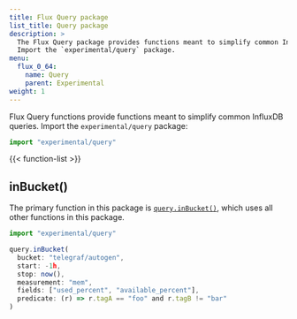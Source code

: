 ```yaml
---
title: Flux Query package
list_title: Query package
description: >
  The Flux Query package provides functions meant to simplify common InfluxDB queries.
  Import the `experimental/query` package.
menu:
  flux_0_64:
    name: Query
    parent: Experimental
weight: 1
---
```


Flux Query functions provide functions meant to simplify common InfluxDB queries.
Import the `experimental/query` package:

```js
import "experimental/query"
```

{{< function-list >}}

## inBucket()
The primary function in this package is [`query.inBucket()`](/flux/v0.64/stdlib/experimental/query/inbucket/),
which uses all other functions in this package.

```js
import "experimental/query"

query.inBucket(
  bucket: "telegraf/autogen",
  start: -1h,
  stop: now(),
  measurement: "mem",
  fields: ["used_percent", "available_percent"],
  predicate: (r) => r.tagA == "foo" and r.tagB != "bar"
)
```
